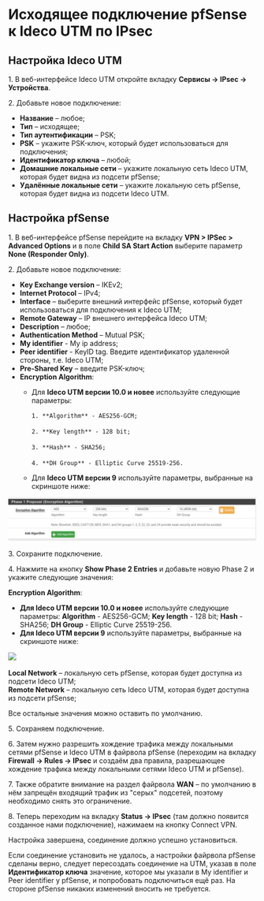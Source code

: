 # Исходящее подключение pfSense к Ideco UTM по IPsec

## Настройка Ideco UTM

1\. В веб-интерфейсе Ideco UTM откройте вкладку **Сервисы -> IPsec -> Устройства**.

2\. Добавьте новое подключение:

* **Название** – любое;
* **Тип** – исходящее;
* **Тип аутентификации** – PSK;
* **PSK** – укажите PSK-ключ, который будет использоваться для подключения;
* **Идентификатор ключа** – любой;
* **Домашние локальные сети** – укажите локальную сеть Ideco UTM, которая будет видна из подсети pfSense;
* **Удалённые локальные сети** – укажите локальную сеть pfSense, которая будет видна из подсети Ideco UTM.

## Настройка pfSense

1\. В веб-интерфейсе pfSense перейдите на вкладку **VPN > IPSec > Advanced Options** и в поле **Child SA Start Action** выберите параметр **None (Responder Only)**.

2\. Добавьте новое подключение:

* **Key Exchange version** – IKEv2;
* **Internet Protocol** – IPv4;
* **Interface** – выберите внешний интерфейс pfSense, который будет использоваться для подключения к Ideco UTM;
* **Remote Gateway** – IP внешнего интерфейса Ideco UTM;
* **Description** – любое;
* **Authentication Method** – Mutual PSK;
* **My identifier** - My ip address;
* **Peer identifier** - KeyID tag. Введите идентификатор удаленной стороны, т.е. Ideco UTM;
* **Pre-Shared Key** – введите PSK-ключ;
* **Encryption Algorithm**:
  *   Для **Ideco UTM версии 10.0 и новее** используйте следующие параметры:

      ```
      1. **Algorithm** - AES256-GCM;

      2. **Key length** - 128 bit;

      3. **Hash** - SHA256;

      4. **DH Group** - Elliptic Curve 25519-256.
      ```
  * Для **Ideco UTM версии 9** используйте параметры, выбранные на скриншоте ниже:

![](<../../../../.gitbook/assets/aes(v9) (1).png>)

3\. Сохраните подключение.

4\. Нажмите на кнопку **Show Phase 2 Entries** и добавьте новую Phase 2 и укажите следующие значения:

**Encryption Algorithm**:

* **Для Ideco UTM версии 10.0 и новее** используйте следующие параметры: **Algorithm** - AES256-GCM; **Key length** - 128 bit; **Hash** - SHA256; **DH Group** - Elliptic Curve 25519-256.
* **Для Ideco UTM версии 9** используйте параметры, выбранные на скриншоте ниже:

![](../../../../.gitbook/assets/esp\(v9\).png)

**Local Network** – локальную сеть pfSense, которая будет доступна из подсети Ideco UTM;\
**Remote Network** – локальную сеть Ideco UTM, которая будет доступна из подсети pfSense;

Все остальные значения можно оставить по умолчанию.

5\. Сохраняем подключение.

6\. Затем нужно разрешить хождение трафика между локальными сетями pfSense и Ideco UTM в файрвола pfSense (переходим на вкладку **Firewall -> Rules -> IPsec** и создаём два правила, разрешающее хождение трафика между локальными сетями Ideco UTM и pfSense).

7\. Также обратите внимание на раздел файрвола **WAN** – по умолчанию в нём запрещён входящий трафик из "серых" подсетей, поэтому необходимо снять это ограничение.

8\. Теперь переходим на вкладку **Status -> IPsec** (там должно появится созданное нами подключение), нажимаем на кнопку Connect VPN.

Настройка завершена, соединение должно успешно установиться.

Если соединение установить не удалось, а настройки файрвола pfSense сделаны верно, следует пересоздать соединение на UTM, указав в поле **Идентификатор ключа** значение, которое мы указали в My identifier и Peer identifier у pfSense, и попробовать подключиться ещё раз. На стороне pfSense никаких изменений вносить не требуется.
